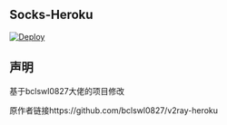 ## Socks-Heroku

[![Deploy](https://www.herokucdn.com/deploy/button.png)](https://dashboard.heroku.com/new?template=https://github.com/laogenihao/Socks-Heroku)

## 声明

基于bclswl0827大佬的项目修改

原作者链接https://github.com/bclswl0827/v2ray-heroku
